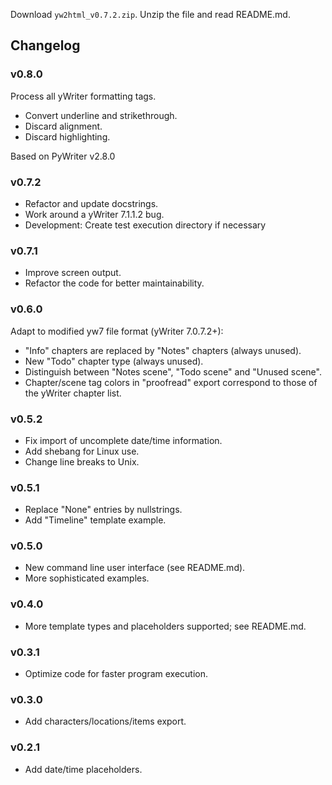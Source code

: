 Download `yw2html_v0.7.2.zip`.
Unzip the file and read README.md.

## Changelog

### v0.8.0

Process all yWriter formatting tags.
* Convert underline and strikethrough.
* Discard alignment.
* Discard highlighting.

Based on PyWriter v2.8.0

### v0.7.2

* Refactor and update docstrings.
* Work around a yWriter 7.1.1.2 bug.
* Development: Create test execution directory if necessary

### v0.7.1

* Improve screen output.
* Refactor the code for better maintainability.

### v0.6.0
Adapt to modified yw7 file format (yWriter 7.0.7.2+):
* "Info" chapters are replaced by "Notes" chapters (always unused).
* New "Todo" chapter type (always unused). 
* Distinguish between "Notes scene", "Todo scene" and "Unused scene".
* Chapter/scene tag colors in "proofread" export correspond to those of the yWriter chapter list.

### v0.5.2
* Fix import of uncomplete date/time information.
* Add shebang for Linux use.
* Change line breaks to Unix.

### v0.5.1
* Replace "None" entries by nullstrings.
* Add "Timeline" template example.

### v0.5.0 
* New command line user interface (see README.md).
* More sophisticated examples.

### v0.4.0
* More template types and placeholders supported; see README.md.

### v0.3.1
* Optimize code for faster program execution.

### v0.3.0
* Add characters/locations/items export.

### v0.2.1
* Add date/time placeholders.

